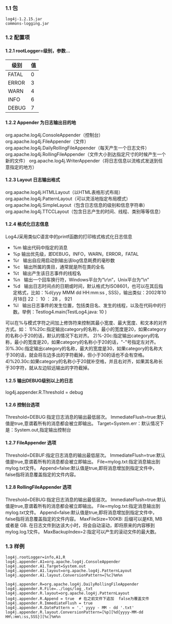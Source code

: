 ### 1.1 包								
	log4j-1.2.15.jar	
	commons-logging.jar								
### 1.2 配置项				
#### 1.2.1 rootLogger=级别，参数...
|级别|值|
|-----|-----|
|FATAL|0|
|ERROR|3|
|WARN|4|
|INFO|6|
|DEBUG|7|
#### 1.2.2 Appender 为日志输出目的地							
org.apache.log4j.ConsoleAppender（控制台）							
org.apache.log4j.FileAppender（文件）							
org.apache.log4j.DailyRollingFileAppender（每天产生一个日志文件）		
org.apache.log4j.RollingFileAppender（文件大小到达指定尺寸的时候产生一个新的文件）
org.apache.log4j.WriterAppender（将日志信息以流格式发送到任意指定的地方）										
#### 1.2.3 Layout 日志输出格式											
org.apache.log4j.HTMLLayout（以HTML表格形式布局）
org.apache.log4j.PatternLayout（可以灵活地指定布局模式）
org.apache.log4j.SimpleLayout（包含日志信息的级别和信息字符串）
org.apache.log4j.TTCCLayout（包含日志产生的时间、线程、类别等等信息）			

#### 1.2.4 格式化日志信息
Log4J采用类似C语言中的printf函数的打印格式格式化日志信息
 - %m   输出代码中指定的消息
 - %p    输出优先级，即DEBUG，INFO，WARN，ERROR，FATAL 
 - %r     输出自应用启动到输出该log信息耗费的毫秒数 
 - %c     输出所属的类目，通常就是所在类的全名 
 - %t     输出产生该日志事件的线程名 
 - %n    输出一个回车换行符，Windows平台为“\r\n”，Unix平台为“\n” 
 - %d    输出日志时间点的日期或时间，默认格式为ISO8601，也可以在其后指定格式，比如：%d{yyy MMM dd HH:mm:ss , SSS}，输出类似：2002年10月18日 22 ： 10 ： 28 ， 921 
 - %l     输出日志事件的发生位置，包括类目名、发生的线程，以及在代码中的行数。举例：Testlog4.main(TestLog4.java: 10 ) 

可以在%与模式字符之间加上修饰符来控制其最小宽度、最大宽度、和文本的对齐方式。如：
1)%20c:指定输出category的名称，最小的宽度是20，如果category的名称小于20的话，默认的情况下右对齐。
2)%-20c:指定输出category的名称，最小的宽度是20，如果category的名称小于20的话，"-"号指定左对齐。
3)%.30c:指定输出category的名称，最大的宽度是30，如果category的名称大于30的话，就会将左边多出的字符截掉，但小于30的话也不会有空格。
4)%20.30c:如果category的名称小于20就补空格，并且右对齐，如果其名称长于30字符，就从左边较远输出的字符截掉。

#### 1.2.5 输出DEBUG级别以上的日志	
log4j.appender.R.Threshold = debug	
#### 1.2.6 控制台选项			
Threshold=DEBUG:指定日志消息的输出最低层次。
ImmediateFlush=true:默认值是true,意谓着所有的消息都会被立即输出。
Target=System.err：默认情况下是：System.out,指定输出控制台
#### 1.2.7 FileAppender 选项
Threshold=DEBUF:指定日志消息的输出最低层次。
ImmediateFlush=true:默认值是true,意谓着所有的消息都会被立即输出。
File=mylog.txt:指定消息输出到mylog.txt文件。
Append=false:默认值是true,即将消息增加到指定文件中，false指将消息覆盖指定的文件内容。
#### 1.2.8 RollingFileAppender 选项
Threshold=DEBUG:指定日志消息的输出最低层次。
ImmediateFlush=true:默认值是true,意谓着所有的消息都会被立即输出。
File=mylog.txt:指定消息输出到mylog.txt文件。
Append=false:默认值是true,即将消息增加到指定文件中，false指将消息覆盖指定的文件内容。
MaxFileSize=100KB: 后缀可以是KB, MB 或者是 GB. 在日志文件到达该大小时，将会自动滚动，即将原来的内容移到mylog.log.1文件。
MaxBackupIndex=2:指定可以产生的滚动文件的最大数。

### 1.3 样例					
```
log4j.rootLogger=info,A1,R						
log4j.appender.A1=org.apache.log4j.ConsoleAppender	
log4j.appender.A1.Target=System.out								
log4j.appender.A1.layout=org.apache.log4j.PatternLayout		
log4j.appender.A1.layout.ConversionPattern=[%c]%m%n	
```
```
log4j.appender.R=org.apache.log4j.DailyRollingFileAppender	
log4j.appender.R.File=../logs/log_.txt								
log4j.appender.R.layout=org.apache.log4j.PatternLayout			
log4j.appender.R.Append = true	# 在之前文件下追加	false为覆盖文件		
log4j.appender.R.ImmediateFlush = true							
log4j.appender.R.DatePattern = '.' yyyy - MM - dd '.txt'		
log4j.appender.R.layout.ConversionPattern=[%p][%d{yyyy-MM-dd HH\:mm\:ss,SSS}][%c]%m%n
```